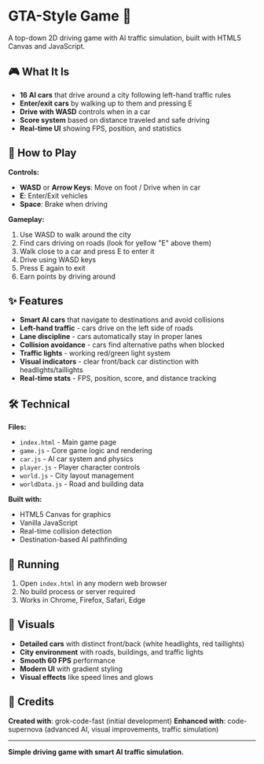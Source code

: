 # GTA-Style Game 🚗

A top-down 2D driving game with AI traffic simulation, built with HTML5 Canvas and JavaScript.

## 🎮 What It Is

- **16 AI cars** that drive around a city following left-hand traffic rules
- **Enter/exit cars** by walking up to them and pressing E
- **Drive with WASD** controls when in a car
- **Score system** based on distance traveled and safe driving
- **Real-time UI** showing FPS, position, and statistics

## 🎯 How to Play

**Controls:**
- **WASD** or **Arrow Keys**: Move on foot / Drive when in car
- **E**: Enter/Exit vehicles
- **Space**: Brake when driving

**Gameplay:**
1. Use WASD to walk around the city
2. Find cars driving on roads (look for yellow "E" above them)
3. Walk close to a car and press E to enter it
4. Drive using WASD keys
5. Press E again to exit
6. Earn points by driving around

## ✨ Features

- **Smart AI cars** that navigate to destinations and avoid collisions
- **Left-hand traffic** - cars drive on the left side of roads
- **Lane discipline** - cars automatically stay in proper lanes
- **Collision avoidance** - cars find alternative paths when blocked
- **Traffic lights** - working red/green light system
- **Visual indicators** - clear front/back car distinction with headlights/taillights
- **Real-time stats** - FPS, position, score, and distance tracking

## 🛠️ Technical

**Files:**
- `index.html` - Main game page
- `game.js` - Core game logic and rendering
- `car.js` - AI car system and physics
- `player.js` - Player character controls
- `world.js` - City layout management
- `worldData.js` - Road and building data

**Built with:**
- HTML5 Canvas for graphics
- Vanilla JavaScript
- Real-time collision detection
- Destination-based AI pathfinding

## 🚀 Running

1. Open `index.html` in any modern web browser
2. No build process or server required
3. Works in Chrome, Firefox, Safari, Edge

## 🎨 Visuals

- **Detailed cars** with distinct front/back (white headlights, red taillights)
- **City environment** with roads, buildings, and traffic lights
- **Smooth 60 FPS** performance
- **Modern UI** with gradient styling
- **Visual effects** like speed lines and glows

## 👥 Credits

**Created with**: grok-code-fast (initial development)
**Enhanced with**: code-supernova (advanced AI, visual improvements, traffic simulation)

---

**Simple driving game with smart AI traffic simulation.**
